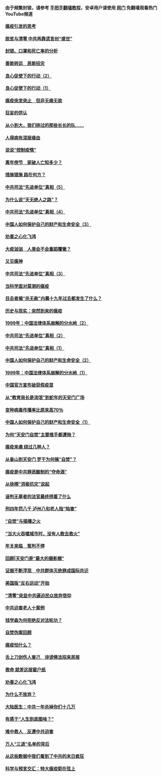 #### 由于频繁封锁，请参考 [手把手翻墙教程](https://github.com/gfw-breaker/guides/wiki/)，安卓用户请使用 [网门](https://github.com/gfw-breaker/nogfw/blob/master/dl.md?t=03060100) 免翻墙观看热门YouTube频道 

#### [瘟疫引发的思考](../pages/19/421594.md?t=03060100) 

#### [脱贫与清零 中共再靠谎言创“盛世”](../pages/19/421590.md?t=03060100) 

#### [封锁、口罩和死亡率的分析](../pages/19/421495.md?t=03060100) 

#### [善能转运　恶能招灾](../pages/19/421334.md?t=03060100) 

#### [良心促使下的行动（2）](../pages/19/421361.md?t=03060100) 

#### [良心促使下的行动（1）](../pages/19/421302.md?t=03060100) 

#### [瘟疫突发突止　但非无缘无故](../pages/19/421281.md?t=03060100) 

#### [狂妄的供认](../pages/19/421199.md?t=03060100) 

#### [从小到大，我们排过的那些长长的队……](../pages/19/421243.md?t=03060100) 

#### [人得病有深层缘由](../pages/19/420864.md?t=03060100) 

#### [说说“控制疫情”](../pages/19/420831.md?t=03060100) 

#### [离年傍节　家破人亡知多少？](../pages/19/420563.md?t=03060100) 

#### [措施错施  路在何方？](../pages/19/420076.md?t=03060100) 

#### [中共司法“先进单位”真相（5）](../pages/19/419453.md?t=03060100) 

#### [为什么说“天无绝人之路”？](../pages/19/419618.md?t=03060100) 

#### [中共司法“先进单位”真相（4）](../pages/19/419452.md?t=03060100) 

#### [中国人如何保护自己的财产和生命安全（3）](../pages/19/419405.md?t=03060100) 

#### [劝善之心化飞鸿](../pages/19/418758.md?t=03060100) 

#### [大疫汹汹　人类会不会重蹈覆辙？](../pages/19/419691.md?t=03060100) 

#### [又见瘟神](../pages/19/419225.md?t=03060100) 

#### [中共司法“先进单位”真相（3）](../pages/19/419451.md?t=03060100) 

#### [当科学面对莫测的瘟疫](../pages/19/419625.md?t=03060100) 

#### [目击者揭“杀无赦”内幕十九年过去都发生了什么？](../pages/19/419617.md?t=03060100) 

#### [历史与现实：突然到来的瘟疫](../pages/19/419619.md?t=03060100) 

#### [1999年：中国法律体系崩解的分水岭（2）](../pages/19/419455.md?t=03060100) 

#### [中共司法“先进单位”真相（2）](../pages/19/419450.md?t=03060100) 

#### [中共司法“先进单位”真相（1）](../pages/19/419449.md?t=03060100) 

#### [中国人如何保护自己的财产和生命安全（2）](../pages/19/419404.md?t=03060100) 

#### [1999年：中国法律体系崩解的分水岭（1）](../pages/19/419454.md?t=03060100) 

#### [中国官方宣布破获假疫苗](../pages/19/419504.md?t=03060100) 

#### [从“教育局长是流氓”到蛇年的天安门广场](../pages/19/419470.md?t=03060100) 

#### [变种病毒传播率比原来高70％](../pages/19/419456.md?t=03060100) 

#### [中国人如何保护自己的财产和生命安全（1）](../pages/19/419403.md?t=03060100) 

#### [为何“天安门自焚”主要推手都遭殃？](../pages/19/419348.md?t=03060100) 

#### [瘟疫来袭 绕过几种人？](../pages/19/419349.md?t=03060100) 

#### [从香山到天安门 罗干为何搞“自焚”？](../pages/19/419270.md?t=03060100) 

#### [瘟疫是中共罪恶酿制的“夺命酒”](../pages/19/419223.md?t=03060100) 

#### [从徐栩“消极抗灾”说起](../pages/19/419224.md?t=03060100) 

#### [诬判无辜者的法官最终捞着了什么](../pages/19/419268.md?t=03060100) 

#### [刑四年罚八千 泸州八旬老人指“陷害”](../pages/19/419232.md?t=03060100) 

#### [“自焚”与插播之火](../pages/19/419226.md?t=03060100) 

#### [“当大火吞噬城市时，没有人敢去救火”](../pages/19/419077.md?t=03060100) 

#### [年关来临　冤判不停](../pages/19/419093.md?t=03060100) 

#### [回顾|天安门是“最大的摄影棚”](../pages/19/380866.md?t=03060100) 

#### [证据不断浮现　中共群体灭绝罪成国际共识](../pages/19/419031.md?t=03060100) 

#### [美国版“反右运动”开始](../pages/19/419030.md?t=03060100) 

#### [“清零”突显中共逼迫民众放弃信仰](../pages/19/418995.md?t=03060100) 

#### [中共迫害老人十案例](../pages/19/418831.md?t=03060100) 

#### [钱学森为何拒绝反对法轮功？](../pages/19/418905.md?t=03060100) 

#### [自焚伪案回顾](../pages/19/418799.md?t=03060100) 

#### [瘟疫怕什么？](../pages/19/418800.md?t=03060100) 

#### [舌上刀剑伤人害己　诽谤佛法招来恶报](../pages/19/418731.md?t=03060100) 

#### [救命 就差这层窗户纸](../pages/19/418706.md?t=03060100) 

#### [劝善之心化飞鸿](../pages/19/416766.md?t=03060100) 

#### [为什么不放弃？](../pages/19/418691.md?t=03060100) 

#### [大陆医生：中共一年杀掉你们十几万](../pages/19/418670.md?t=03060100) 

#### [有感于“人生到底图啥？”](../pages/19/418624.md?t=03060100) 

#### [难中救人　反遭中共迫害](../pages/19/418414.md?t=03060100) 

#### [万人“三退”名单的背后](../pages/19/418505.md?t=03060100) 

#### [从这些数据中我们看到了中共的末日疯狂](../pages/19/418420.md?t=03060100) 

#### [科学与预言交汇：特大瘟疫箭在弦上](../pages/19/418266.md?t=03060100) 


